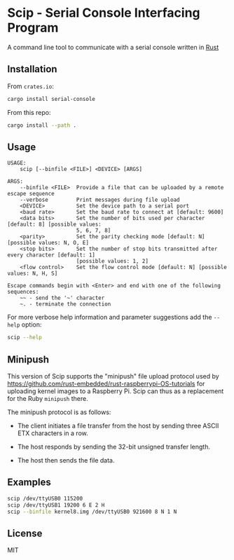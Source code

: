 # Scip - Serial Console Interfacing Program

A command line tool to communicate with a serial console written in [Rust](https://rust-lang.org)

## Installation

From `crates.io`:

```bash
cargo install serial-console
```

From this repo:

```bash
cargo install --path .
```

## Usage
```
USAGE:
    scip [--binfile <FILE>] <DEVICE> [ARGS]

ARGS:
    --binfile <FILE>  Provide a file that can be uploaded by a remote escape sequence
    --verbose         Print messages during file upload
    <DEVICE>          Set the device path to a serial port
    <baud rate>       Set the baud rate to connect at [default: 9600]
    <data bits>       Set the number of bits used per character [default: 8] [possible values:
                      5, 6, 7, 8]
    <parity>          Set the parity checking mode [default: N] [possible values: N, O, E]
    <stop bits>       Set the number of stop bits transmitted after every character [default: 1]
                      [possible values: 1, 2]
    <flow control>    Set the flow control mode [default: N] [possible values: N, H, S]

Escape commands begin with <Enter> and end with one of the following sequences:
    ~~ - send the '~' character
    ~. - terminate the connection
```

For more verbose help information and parameter suggestions add the `--help` option:
```bash
scip --help
```

## Minipush

This version of Scip supports the "minipush" file upload
protocol used by
<https://github.com/rust-embedded/rust-raspberrypi-OS-tutorials>
for uploading kernel images to a Raspberry Pi. Scip can thus
as a replacement for the Ruby `minipush` there.

The minipush protocol is as follows:

* The client initiates a file transfer from the host by
  sending three ASCII ETX characters in a row.

* The host responds by sending the 32-bit unsigned transfer
  length.
  
* The host then sends the file data.

## Examples
```bash
scip /dev/ttyUSB0 115200
scip /dev/ttyUSB1 19200 6 E 2 H
scip --binfile kernel8.img /dev/ttyUSB0 921600 8 N 1 N
```

## License
MIT
